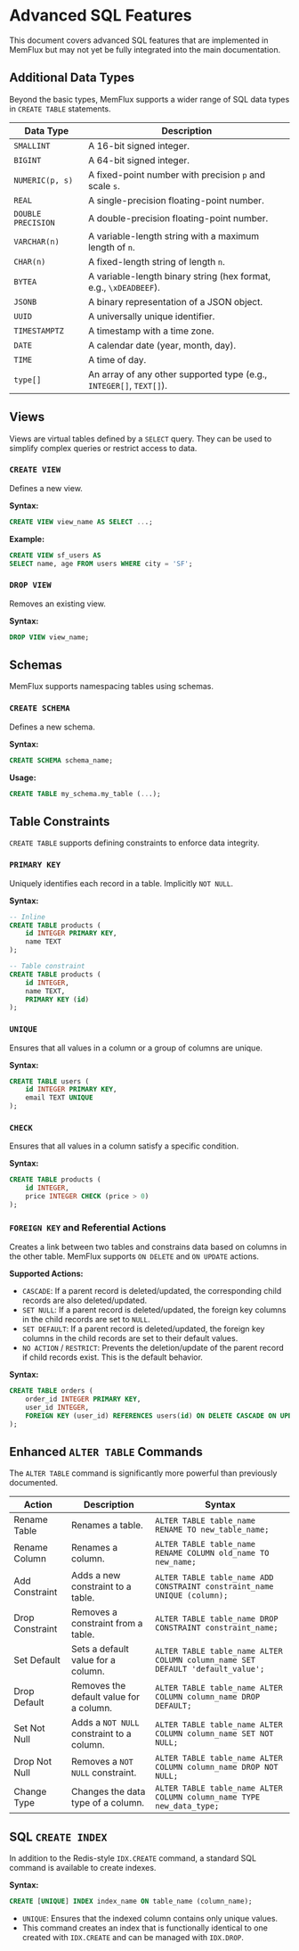 # Advanced SQL Features

This document covers advanced SQL features that are implemented in MemFlux but may not yet be fully integrated into the main documentation.

## Additional Data Types

Beyond the basic types, MemFlux supports a wider range of SQL data types in `CREATE TABLE` statements.

| Data Type | Description |
|---|---|
| `SMALLINT` | A 16-bit signed integer. |
| `BIGINT` | A 64-bit signed integer. |
| `NUMERIC(p, s)` | A fixed-point number with precision `p` and scale `s`. |
| `REAL` | A single-precision floating-point number. |
| `DOUBLE PRECISION`| A double-precision floating-point number. |
| `VARCHAR(n)` | A variable-length string with a maximum length of `n`. |
| `CHAR(n)` | A fixed-length string of length `n`. |
| `BYTEA` | A variable-length binary string (hex format, e.g., `\xDEADBEEF`). |
| `JSONB` | A binary representation of a JSON object. |
| `UUID` | A universally unique identifier. |
| `TIMESTAMPTZ` | A timestamp with a time zone. |
| `DATE` | A calendar date (year, month, day). |
| `TIME` | A time of day. |
| `type[]` | An array of any other supported type (e.g., `INTEGER[]`, `TEXT[]`). |

## Views

Views are virtual tables defined by a `SELECT` query. They can be used to simplify complex queries or restrict access to data.

### `CREATE VIEW`
Defines a new view.

**Syntax:**
```sql
CREATE VIEW view_name AS SELECT ...;
```

**Example:**
```sql
CREATE VIEW sf_users AS
SELECT name, age FROM users WHERE city = 'SF';
```

### `DROP VIEW`
Removes an existing view.

**Syntax:**
```sql
DROP VIEW view_name;
```

## Schemas

MemFlux supports namespacing tables using schemas.

### `CREATE SCHEMA`
Defines a new schema.

**Syntax:**
```sql
CREATE SCHEMA schema_name;
```
**Usage:**
```sql
CREATE TABLE my_schema.my_table (...);
```

## Table Constraints

`CREATE TABLE` supports defining constraints to enforce data integrity.

### `PRIMARY KEY`
Uniquely identifies each record in a table. Implicitly `NOT NULL`.

**Syntax:**
```sql
-- Inline
CREATE TABLE products (
    id INTEGER PRIMARY KEY,
    name TEXT
);

-- Table constraint
CREATE TABLE products (
    id INTEGER,
    name TEXT,
    PRIMARY KEY (id)
);
```

### `UNIQUE`
Ensures that all values in a column or a group of columns are unique.

**Syntax:**
```sql
CREATE TABLE users (
    id INTEGER PRIMARY KEY,
    email TEXT UNIQUE
);
```

### `CHECK`
Ensures that all values in a column satisfy a specific condition.

**Syntax:**
```sql
CREATE TABLE products (
    id INTEGER,
    price INTEGER CHECK (price > 0)
);
```

### `FOREIGN KEY` and Referential Actions
Creates a link between two tables and constrains data based on columns in the other table. MemFlux supports `ON DELETE` and `ON UPDATE` actions.

**Supported Actions:**
*   `CASCADE`: If a parent record is deleted/updated, the corresponding child records are also deleted/updated.
*   `SET NULL`: If a parent record is deleted/updated, the foreign key columns in the child records are set to `NULL`.
*   `SET DEFAULT`: If a parent record is deleted/updated, the foreign key columns in the child records are set to their default values.
*   `NO ACTION` / `RESTRICT`: Prevents the deletion/update of the parent record if child records exist. This is the default behavior.

**Syntax:**
```sql
CREATE TABLE orders (
    order_id INTEGER PRIMARY KEY,
    user_id INTEGER,
    FOREIGN KEY (user_id) REFERENCES users(id) ON DELETE CASCADE ON UPDATE SET NULL
);
```

## Enhanced `ALTER TABLE` Commands

The `ALTER TABLE` command is significantly more powerful than previously documented.

| Action | Description | Syntax |
|---|---|---|
| Rename Table | Renames a table. | `ALTER TABLE table_name RENAME TO new_table_name;` |
| Rename Column | Renames a column. | `ALTER TABLE table_name RENAME COLUMN old_name TO new_name;` |
| Add Constraint | Adds a new constraint to a table. | `ALTER TABLE table_name ADD CONSTRAINT constraint_name UNIQUE (column);` |
| Drop Constraint| Removes a constraint from a table. | `ALTER TABLE table_name DROP CONSTRAINT constraint_name;` |
| Set Default | Sets a default value for a column. | `ALTER TABLE table_name ALTER COLUMN column_name SET DEFAULT 'default_value';` |
| Drop Default | Removes the default value for a column. | `ALTER TABLE table_name ALTER COLUMN column_name DROP DEFAULT;` |
| Set Not Null | Adds a `NOT NULL` constraint to a column. | `ALTER TABLE table_name ALTER COLUMN column_name SET NOT NULL;` |
| Drop Not Null | Removes a `NOT NULL` constraint. | `ALTER TABLE table_name ALTER COLUMN column_name DROP NOT NULL;` |
| Change Type | Changes the data type of a column. | `ALTER TABLE table_name ALTER COLUMN column_name TYPE new_data_type;` |

## SQL `CREATE INDEX`

In addition to the Redis-style `IDX.CREATE` command, a standard SQL command is available to create indexes.

**Syntax:**
```sql
CREATE [UNIQUE] INDEX index_name ON table_name (column_name);
```
*   `UNIQUE`: Ensures that the indexed column contains only unique values.
*   This command creates an index that is functionally identical to one created with `IDX.CREATE` and can be managed with `IDX.DROP`.

